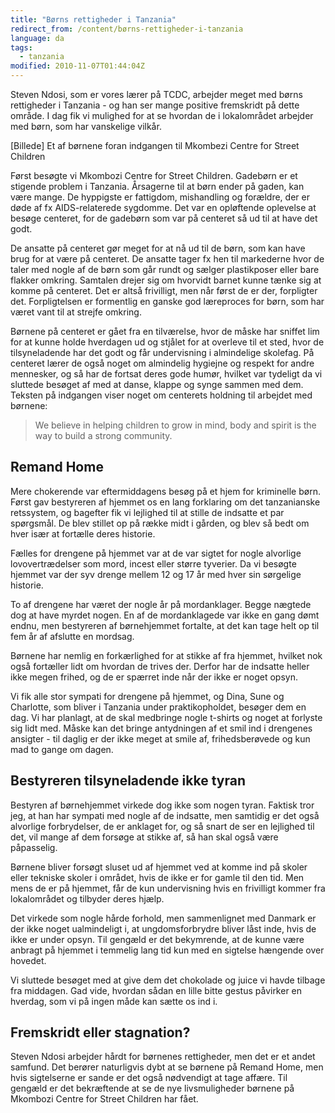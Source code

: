 ```yaml
---
title: "Børns rettigheder i Tanzania"
redirect_from: /content/børns-rettigheder-i-tanzania
language: da
tags:
  - tanzania
modified: 2010-11-07T01:44:04Z
---
```


Steven Ndosi, som er vores lærer på TCDC, arbejder meget med børns rettigheder i Tanzania - og han ser mange positive fremskridt på dette område. I dag fik vi mulighed for at se hvordan de i lokalområdet arbejder med børn, som har vanskelige vilkår.

\[Billede\] Et af børnene foran indgangen til Mkombezi Centre for Street Children

Først besøgte vi Mkombozi Centre for Street Children. Gadebørn er et stigende problem i Tanzania. Årsagerne til at børn ender på gaden, kan være mange. De hyppigste er fattigdom, mishandling og forældre, der er døde af fx AIDS-relaterede sygdomme. Det var en opløftende oplevelse at besøge centeret, for de gadebørn som var på centeret så ud til at have det godt.

De ansatte på centeret gør meget for at nå ud til de børn, som kan have brug for at være på centeret. De ansatte tager fx hen til markederne hvor de taler med nogle af de børn som går rundt og sælger plastikposer eller bare flakker omkring. Samtalen drejer sig om hvorvidt barnet kunne tænke sig at komme på centeret. Det er altså frivilligt, men når først de er der, forpligter det. Forpligtelsen er formentlig en ganske god læreproces for børn, som har været vant til at strejfe omkring.

Børnene på centeret er gået fra en tilværelse, hvor de måske har sniffet lim for at kunne holde hverdagen ud og stjålet for at overleve til et sted, hvor de tilsyneladende har det godt og får undervisning i almindelige skolefag. På centeret lærer de også noget om almindelig hygiejne og respekt for andre mennesker, og så har de fortsat deres gode humør, hvilket var tydeligt da vi sluttede besøget af med at danse, klappe og synge sammen med dem. Teksten på indgangen viser noget om centerets holdning til arbejdet med børnene:

> We believe in helping children to grow in mind, body and spirit is the way to build a strong community.

Remand Home
-----------

Mere chokerende var eftermiddagens besøg på et hjem for kriminelle børn. Først gav bestyreren af hjemmet os en lang forklaring om det tanzanianske retssystem, og bagefter fik vi lejlighed til at stille de indsatte et par spørgsmål. De blev stillet op på række midt i gården, og blev så bedt om hver især at fortælle deres historie.

Fælles for drengene på hjemmet var at de var sigtet for nogle alvorlige lovovertrædelser som mord, incest eller større tyverier. Da vi besøgte hjemmet var der syv drenge mellem 12 og 17 år med hver sin sørgelige historie.

To af drengene har været der nogle år på mordanklager. Begge nægtede dog at have myrdet nogen. En af de mordanklagede var ikke en gang dømt endnu, men bestyreren af børnehjemmet fortalte, at det kan tage helt op til fem år af afslutte en mordsag.

Børnene har nemlig en forkærlighed for at stikke af fra hjemmet, hvilket nok også fortæller lidt om hvordan de trives der. Derfor har de indsatte heller ikke megen frihed, og de er spærret inde når der ikke er noget opsyn.

Vi fik alle stor sympati for drengene på hjemmet, og Dina, Sune og Charlotte, som bliver i Tanzania under praktikopholdet, besøger dem en dag. Vi har planlagt, at de skal medbringe nogle t-shirts og noget at forlyste sig lidt med. Måske kan det bringe antydningen af et smil ind i drengenes ansigter - til daglig er der ikke meget at smile af, frihedsberøvede og kun mad to gange om dagen.

Bestyreren tilsyneladende ikke tyran
------------------------------------

Bestyren af børnehjemmet virkede dog ikke som nogen tyran. Faktisk tror jeg, at han har sympati med nogle af de indsatte, men samtidig er det også alvorlige forbrydelser, de er anklaget for, og så snart de ser en lejlighed til det, vil mange af dem forsøge at stikke af, så han skal også være påpasselig.

Børnene bliver forsøgt sluset ud af hjemmet ved at komme ind på skoler eller tekniske skoler i området, hvis de ikke er for gamle til den tid. Men mens de er på hjemmet, får de kun undervisning hvis en frivilligt kommer fra lokalområdet og tilbyder deres hjælp.

Det virkede som nogle hårde forhold, men sammenlignet med Danmark er der ikke noget ualmindeligt i, at ungdomsforbrydre bliver låst inde, hvis de ikke er under opsyn. Til gengæld er det bekymrende, at de kunne være anbragt på hjemmet i temmelig lang tid kun med en sigtelse hængende over hovedet.

Vi sluttede besøget med at give dem det chokolade og juice vi havde tilbage fra middagen. Gad vide, hvordan sådan en lille bitte gestus påvirker en hverdag, som vi på ingen måde kan sætte os ind i.

Fremskridt eller stagnation?
----------------------------

Steven Ndosi arbejder hårdt for børnenes rettigheder, men det er et andet samfund. Det berører naturligvis dybt at se børnene på Remand Home, men hvis sigtelserne er sande er det også nødvendigt at tage affære. Til gengæld er det bekræftende at se de nye livsmuligheder børnene på Mkombozi Centre for Street Children har fået.

